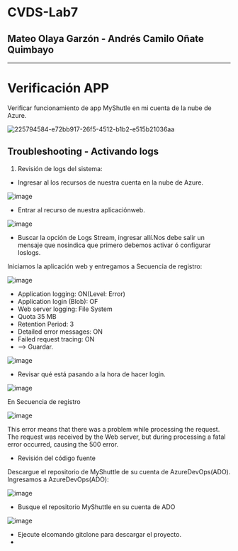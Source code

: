 # CVDS-Lab7
## Mateo Olaya Garzón - Andrés Camilo Oñate Quimbayo
--- 

# Verificación APP

Verificar funcionamiento de app MyShutle en mi cuenta de la nube de Azure.

![225794584-e72bb917-26f5-4512-b1b2-e515b21036aa](https://user-images.githubusercontent.com/63562181/226106959-27e6b377-51ef-4aef-841c-ad6b76530738.png)

## Troubleshooting - Activando logs

1. Revisión de logs del sistema:

- Ingresar al los recursos de nuestra cuenta en la nube de Azure.

![image](https://user-images.githubusercontent.com/63562181/226107089-47f33687-05ad-4483-8b24-268bc79c225f.png)

- Entrar al recurso de nuestra aplicaciónweb.

![image](https://user-images.githubusercontent.com/63562181/226107131-d21d805b-7342-4a32-b460-408dd9920fbb.png)

- Buscar la opción de Logs Stream, ingresar allí.Nos debe salir un mensaje que nosindica que primero debemos activar ó configurar loslogs.

Iniciamos la aplicación web y entregamos a Secuencia de registro:

![image](https://user-images.githubusercontent.com/63562181/226107719-74de2351-12a7-4c5b-8b27-a073db9fc1ad.png)

- Application logging: ON(Level: Error)
- Application login (Blob): OF
- Web server logging: File System
- Quota 35 MB
- Retention Period: 3
- Detailed error messages: ON
- Failed request tracing: ON
- —> Guardar.

![image](https://user-images.githubusercontent.com/63562181/226107959-a22532ec-ff5c-49bf-8834-45a4fe9ce2b9.png)

- Revisar qué está pasando a la hora de hacer login.

![image](https://user-images.githubusercontent.com/63562181/226108161-977ad2f3-c4af-4b88-bdd3-6946e3c17209.png)

En Secuencia de registro

![image](https://user-images.githubusercontent.com/63562181/226108493-23d58e0b-6efb-4728-8e75-91b285113128.png)

This error means that there was a problem while processing the request. The request was received by the Web server, but during processing a fatal error occurred, causing the 500 error.

- Revisión del código fuente

Descargue el repositorio de MyShuttle de su cuenta de AzureDevOps(ADO).
Ingresamos a AzureDevOps(ADO):

![image](https://user-images.githubusercontent.com/63562181/226108350-18f90039-cce1-4ad8-a77f-14b58664d579.png)

- Busque el repositorio MyShuttle en su cuenta de ADO

![image](https://user-images.githubusercontent.com/63562181/226108389-79abd1b0-e8a9-433d-98eb-ac4116be3880.png)

- Ejecute elcomando gitclone para descargar el proyecto.
-
